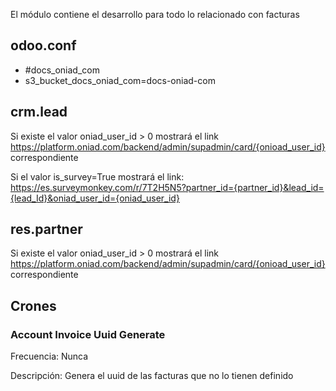 El módulo contiene el desarrollo para todo lo relacionado con facturas
 

## odoo.conf
- #docs_oniad_com
- s3_bucket_docs_oniad_com=docs-oniad-com 

## crm.lead
Si existe el valor oniad_user_id > 0 mostrará el link https://platform.oniad.com/backend/admin/supadmin/card/{onioad_user_id} correspondiente

Si el valor is_survey=True mostrará el link: https://es.surveymonkey.com/r/7T2H5N5?partner_id={partner_id}&lead_id={lead_Id}&oniad_user_id={oniad_user_id}
 

## res.partner
Si existe el valor oniad_user_id > 0 mostrará el link https://platform.oniad.com/backend/admin/supadmin/card/{onioad_user_id} correspondiente

## Crones

### Account Invoice Uuid Generate 

Frecuencia: Nunca

Descripción: Genera el uuid de las facturas que no lo tienen definido
